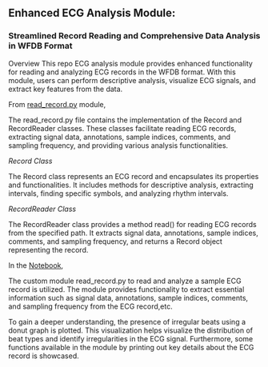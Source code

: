 ## Enhanced ECG Analysis Module: 
### Streamlined Record Reading and Comprehensive Data Analysis in WFDB Format

Overview
This repo ECG analysis module provides enhanced functionality for reading and analyzing ECG records in the WFDB format. With this module, users can perform descriptive analysis, visualize ECG signals, and extract key features from the data.

From [read_record.py](read_record.py) module,

The read_record.py file contains the implementation of the Record and RecordReader classes. These classes facilitate reading ECG records, extracting signal data, annotations, sample indices, comments, and sampling frequency, and providing various analysis functionalities.

*Record Class*

The Record class represents an ECG record and encapsulates its properties and functionalities. It includes methods for descriptive analysis, extracting intervals, finding specific symbols, and analyzing rhythm intervals.

*RecordReader Class*

The RecordReader class provides a method read() for reading ECG records from the specified path. It extracts signal data, annotations, sample indices, comments, and sampling frequency, and returns a Record object representing the record.

In the [Notebook](descriptive_analysis.ipynb),

The custom module read_record.py to read and analyze a sample ECG record is utilized. The module provides functionality to extract essential information such as signal data, annotations, sample indices, comments, and sampling frequency from the ECG record,etc. 

To gain a deeper understanding, the presence of irregular beats using a donut graph is plotted. This visualization helps visualize the distribution of beat types and identify irregularities in the ECG signal. Furthermore, some functions available in the module by printing out key details about the ECG record is showcased.



